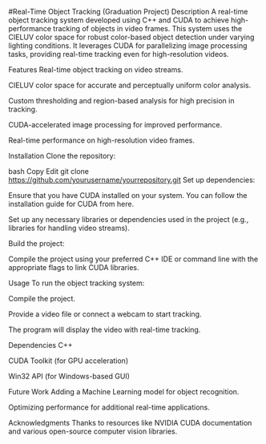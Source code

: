 #Real-Time Object Tracking (Graduation Project)
Description
A real-time object tracking system developed using C++ and CUDA to achieve high-performance tracking of objects in video frames. This system uses the CIELUV color space for robust color-based object detection under varying lighting conditions. It leverages CUDA for parallelizing image processing tasks, providing real-time tracking even for high-resolution videos.

Features
Real-time object tracking on video streams.

CIELUV color space for accurate and perceptually uniform color analysis.

Custom thresholding and region-based analysis for high precision in tracking.

CUDA-accelerated image processing for improved performance.

Real-time performance on high-resolution video frames.

Installation
Clone the repository:

bash
Copy
Edit
git clone https://github.com/yourusername/yourrepository.git
Set up dependencies:

Ensure that you have CUDA installed on your system. You can follow the installation guide for CUDA from here.

Set up any necessary libraries or dependencies used in the project (e.g., libraries for handling video streams).

Build the project:

Compile the project using your preferred C++ IDE or command line with the appropriate flags to link CUDA libraries.

Usage
To run the object tracking system:

Compile the project.

Provide a video file or connect a webcam to start tracking.

The program will display the video with real-time tracking.

Dependencies
C++

CUDA Toolkit (for GPU acceleration)

Win32 API (for Windows-based GUI)

Future Work
Adding a Machine Learning model for object recognition.

Optimizing performance for additional real-time applications.

Acknowledgments
Thanks to resources like NVIDIA CUDA documentation and various open-source computer vision libraries.

